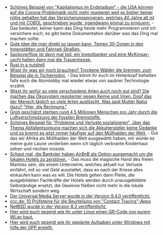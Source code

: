 * [Schönes Beispiel von "Kapitalismus im Endstadium" - die USA können auf die Corona-Problematik nicht mehr reagieren weil es bisher keiner nötig gehalten hat das Versicherungsprogram, welches 40 Jahre alt ist und mit COBOL geschrieben wurde, irgendwann einmal zu erneuern.](https://blog.fefe.de/?ts=a074fbd8) - Das bedeutet, keiner kann das Ding heute mehr Programmieren und ich versichere euch, es gibt keine Dokumentation darüber was das Ding mal machen sollte.
* [Gute Idee die man direkt so lassen kann, Tempo 30-Zonen in den Innenstätten und Fahrrad-Straßen.](https://www.sonnenseite.com/de/umwelt/duh-beantragt-temporre-fahrrad-straen-und-tempo-30-whrend-der-corona-krise.html)
* [Sackoverflow ist dann mal tod, ein Investbanker und eine McKinsay-uschi halten dann mal die Trauermesse.](https://www.golem.de/news/stack-overflow-enterprise-durch-community-2004-147393.html)
* [Rust in a nutshell](https://opensource.com/article/20/4/getting-started-rust)
* [Wisst ihr was wir noch brauchen? Trockene Wälder die brennen, zum Beispiel die in Tschernobyl.](https://netzfrauen.org/2020/04/06/chernobyl/) - Das könnt ihr euch im Hinterkopf behalten falls euch die Atomlobby mal wieder etwas von saubrer Technologie erzählt.
* [Wisst ihr wofür so viele verschiedene Arten auch noch gut sind? Die machen das Ökosystem resistenter gegen Keime und Viren. Doof das der Mensch täglich so viele Arten auslöscht. Was sagt Mutter Natur dazu? "Hier, die Rechnung."](https://www.sonnenseite.com/de/umwelt/natur-als-bollwerk-gegen-pandemien.html)
* [Grob geschätzt sterben rund 4,5 Millionen Menschen pro Jahr durch die Luftverschmutzung der fossilen Brennstoffe.](https://www.sonnenseite.com/de/umwelt/corona-krise-zeigt-wie-fossile-energien-die-luft-verschmutzen.html)
* [Schönes Beispiel für "Probleme und Verluste sozialisieren", über das Thema Abfallentsorgung machen sich die Akkuhersteller keine Gedanke und so brennt es jetzt immer häufiger auf den Müllhalden der Welt.](https://www.golem.de/news/smartphones-und-co-braende-durch-lithium-ionen-akkus-haeufen-sich-2004-147732.html) - Gut das wir Afrika als Müllhalden der Welt ausgewählt haben, mir würde es meine gute Laune verderben wenn ich täglich verbrante Kinderhaut sehen und riechen müsste.
* [Schaut mal, die Bankster haben AirBnB als Option ausgemacht um die lokalen Hotels zu zerstören.](https://www.golem.de/news/urlaub-airbnb-besorgt-sich-1-milliarde-us-dollar-zusaetzlich-2004-147751.html) - Das muss die magische Hand des freien Marktes sein, die einem Unternehm, welches aktuell nur Verluste einfährt, mit so viel Geld ausstattet, dass es nach der Kriese alles einkaufen kann was es will. Die Hotels gehen dann Pleite, die ausgebildeten Fachkräfte der Hotels werden durch unausgebildete Selbständige ersetzt, die Gewinne fließen nicht mehr in die lokale Wirtschaft sondern weg.
* [Der Universal Media Server wurde in der Version 9.4.0 veröffentlicht.](https://www.planet3dnow.de/cms/55760-universal-media-server-9-4-0/)
* [ccc.de: 10 Prüfsteine für die Beurteilung von "Contact Tracing"-Apps](https://www.ccc.de/de/updates/2020/contact-tracing-requirements)
* [NetBSD wurde in der Version 8.2 veröffentlicht.](https://www.pro-linux.de/news/1/27928/netbsd-82-freigegeben.html)
* [Hier wird euch gezeigt wie ihr unter Linux einen QR-Code von eurem WLan baut.](https://shibumi.dev/posts/share-your-wifi-via-qr-code/)
* [Hier wird euch gezeigt wie ihr geplante Aufgaben unter Windows mit hilfe der GPP erstellt.](https://www.windowspro.de/wolfgang-sommergut/geplante-aufgaben-ueber-gruppenrichtlinien-anlegen-loeschen)
